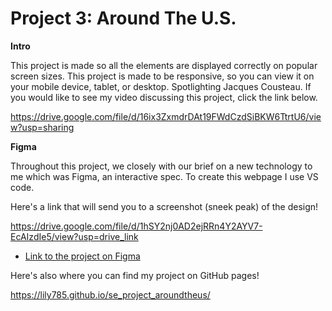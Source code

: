 # Project 3: Around The U.S.

**Intro**

This project is made so all the elements are displayed correctly on popular screen sizes. This project is made to be responsive, so you can view it on your mobile device, tablet, or desktop. Spotlighting Jacques Cousteau. If you would like to see my video discussing this project, click the link below.

https://drive.google.com/file/d/16ix3ZxmdrDAt19FWdCzdSiBKW6TtrtU6/view?usp=sharing

**Figma**

Throughout this project, we closely with our brief on a new technology to me which was Figma, an interactive spec. To create this webpage I use VS code.

Here's a link that will send you to a screenshot (sneek peak) of the design!

https://drive.google.com/file/d/1hSY2nj0AD2ejRRn4Y2AYV7-EcAIzdIe5/view?usp=drive_link

- [Link to the project on Figma](https://www.figma.com/file/ii4xxsJ0ghevUOcssTlHZv/Sprint-3%3A-Around-the-US?node-id=0%3A1)

Here's also where you can find my project on GitHub pages!

https://lily785.github.io/se_project_aroundtheus/
